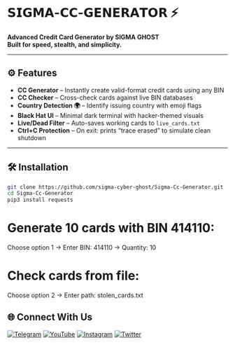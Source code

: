 # 𝗦𝗜𝗚𝗠𝗔-𝗖𝗖-𝗚𝗘𝗡𝗘𝗥𝗔𝗧𝗢𝗥 ⚡

**Advanced Credit Card Generator by SIGMA GHOST**  
**Built for speed, stealth, and simplicity.**

---

## ⚙️ Features

- **CC Generator** – Instantly create valid-format credit cards using any BIN  
- **CC Checker** – Cross-check cards against live BIN databases  
- **Country Detection 🌍** – Identify issuing country with emoji flags  
- **Black Hat UI** – Minimal dark terminal with hacker-themed visuals  
- **Live/Dead Filter** – Auto-saves working cards to `live_cards.txt`  
- **Ctrl+C Protection** – On exit: prints “trace erased” to simulate clean shutdown

---

## 🛠️ Installation

```bash
git clone https://github.com/sigma-cyber-ghost/Sigma-Cc-Generator.git
cd Sigma-Cc-Generator
pip3 install requests
```

# Generate 10 cards with BIN 414110:
Choose option 1 → Enter BIN: 414110 → Quantity: 10  

# Check cards from file:
Choose option 2 → Enter path: stolen_cards.txt  

## 🌐 Connect With Us

[![Telegram](https://img.shields.io/badge/Telegram-Sigma_Ghost-blue?logo=telegram)](https://t.me/Sigma_Cyber_Ghost)  [![YouTube](https://img.shields.io/badge/YouTube-Sigma_Ghost-red?logo=youtube)](https://www.youtube.com/@sigma_ghost_hacking)  [![Instagram](https://img.shields.io/badge/Instagram-Safder_Khan-purple?logo=instagram)](https://www.instagram.com/safderkhan0800_/)  [![Twitter](https://img.shields.io/badge/Twitter-@safderkhan0800_-1DA1F2?logo=twitter)](https://twitter.com/safderkhan0800_)
